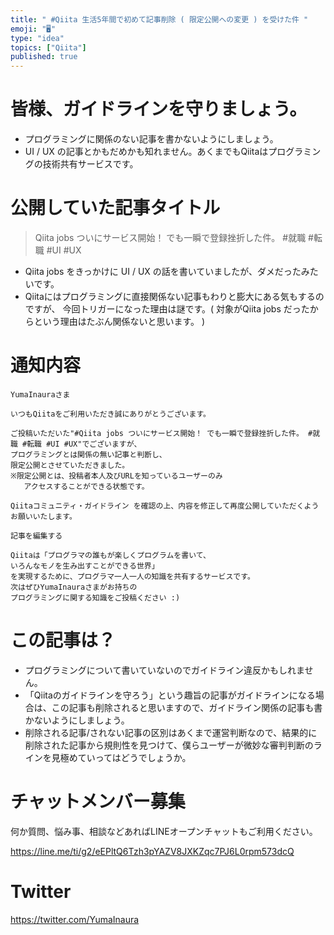 ```yaml
---
title: " #Qiita 生活5年間で初めて記事削除 ( 限定公開への変更 ) を受けた件 "
emoji: "🖥"
type: "idea"
topics: ["Qiita"]
published: true
---
```


# 皆様、ガイドラインを守りましょう。

- プログラミングに関係のない記事を書かないようにしましょう。
- UI / UX の記事とかもだめかも知れません。あくまでもQiitaはプログラミングの技術共有サービスです。


# 公開していた記事タイトル

>Qiita jobs ついにサービス開始！ でも一瞬で登録挫折した件。 #就職 #転職 #UI #UX

- Qiita jobs をきっかけに UI / UX の話を書いていましたが、ダメだったみたいです。
- Qiitaにはプログラミングに直接関係ない記事もわりと膨大にある気もするのですが、 今回トリガーになった理由は謎です。( 対象がQiita jobs だったからという理由はたぶん関係ないと思います。 )

# 通知内容

```
YumaInauraさま

いつもQiitaをご利用いただき誠にありがとうございます。

ご投稿いただいた"#Qiita jobs ついにサービス開始！ でも一瞬で登録挫折した件。 #就職 #転職 #UI #UX"でございますが、
プログラミングとは関係の無い記事と判断し、
限定公開とさせていただきました。
※限定公開とは、投稿者本人及びURLを知っているユーザーのみ
   アクセスすることができる状態です。

Qiitaコミュニティ・ガイドライン を確認の上、内容を修正して再度公開していただくようお願いいたします。

記事を編集する

Qiitaは「プログラマの誰もが楽しくプログラムを書いて、
いろんなモノを生み出すことができる世界」
を実現するために、プログラマ一人一人の知識を共有するサービスです。
次はぜひYumaInauraさまがお持ちの
プログラミングに関する知識をご投稿ください :)
```

# この記事は？

- プログラミングについて書いていないのでガイドライン違反かもしれません。
- 「Qiitaのガイドラインを守ろう」という趣旨の記事がガイドラインになる場合は、この記事も削除されると思いますので、ガイドライン関係の記事も書かないようにしましょう。
- 削除される記事/されない記事の区別はあくまで運営判断なので、結果的に削除された記事から規則性を見つけて、僕らユーザーが微妙な審判判断のラインを見極めていってはどうでしょうか。









<!-- Update From Qiita API -->

# チャットメンバー募集


何か質問、悩み事、相談などあればLINEオープンチャットもご利用ください。

https://line.me/ti/g2/eEPltQ6Tzh3pYAZV8JXKZqc7PJ6L0rpm573dcQ





# Twitter


https://twitter.com/YumaInaura


<!-- Update From Qiita API -->


